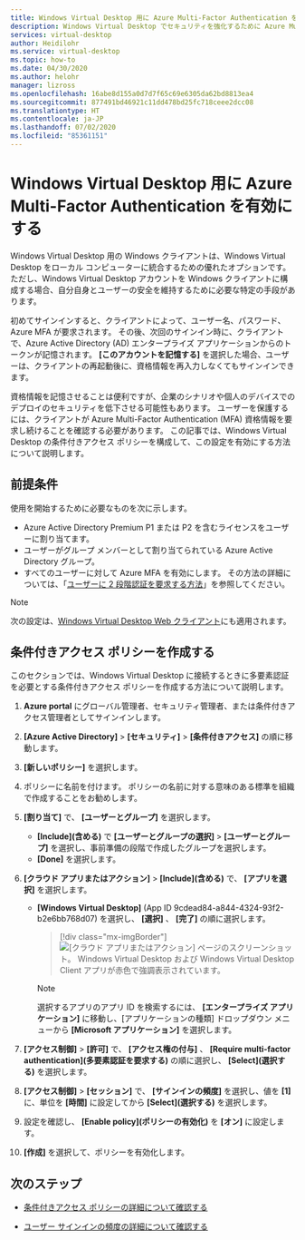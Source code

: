 ```yaml
---
title: Windows Virtual Desktop 用に Azure Multi-Factor Authentication を設定する - Azure
description: Windows Virtual Desktop でセキュリティを強化するために Azure Multi-Factor Authentication を設定する方法。
services: virtual-desktop
author: Heidilohr
ms.service: virtual-desktop
ms.topic: how-to
ms.date: 04/30/2020
ms.author: helohr
manager: lizross
ms.openlocfilehash: 16abe8d155a0d7d7f65c69e6305da62bd8813ea4
ms.sourcegitcommit: 877491bd46921c11dd478bd25fc718ceee2dcc08
ms.translationtype: HT
ms.contentlocale: ja-JP
ms.lasthandoff: 07/02/2020
ms.locfileid: "85361151"
---
```

# <a name="enable-azure-multi-factor-authentication-for-windows-virtual-desktop"></a>Windows Virtual Desktop 用に Azure Multi-Factor Authentication を有効にする

Windows Virtual Desktop 用の Windows クライアントは、Windows Virtual Desktop をローカル コンピューターに統合するための優れたオプションです。 ただし、Windows Virtual Desktop アカウントを Windows クライアントに構成する場合、自分自身とユーザーの安全を維持するために必要な特定の手段があります。

初めてサインインすると、クライアントによって、ユーザー名、パスワード、Azure MFA が要求されます。 その後、次回のサインイン時に、クライアントで、Azure Active Directory (AD) エンタープライズ アプリケーションからのトークンが記憶されます。 **[このアカウントを記憶する]** を選択した場合、ユーザーは、クライアントの再起動後に、資格情報を再入力しなくてもサインインでき ます。

資格情報を記憶させることは便利ですが、企業のシナリオや個人のデバイスでのデプロイのセキュリティを低下させる可能性もあります。 ユーザーを保護するには、クライアントが Azure Multi-Factor Authentication (MFA) 資格情報を要求し続けることを確認する必要があります。 この記事では、Windows Virtual Desktop の条件付きアクセス ポリシーを構成して、この設定を有効にする方法について説明します。

## <a name="prerequisites"></a>前提条件

使用を開始するために必要なものを次に示します。

- Azure Active Directory Premium P1 または P2 を含むライセンスをユーザーに割り当てます。
- ユーザーがグループ メンバーとして割り当てられている Azure Active Directory グループ。
- すべてのユーザーに対して Azure MFA を有効にします。 その方法の詳細については、「[ユーザーに 2 段階認証を要求する方法](../active-directory/authentication/howto-mfa-userstates.md#view-the-status-for-a-user)」を参照してください。

> [!NOTE]
> 次の設定は、[Windows Virtual Desktop Web クライアント](https://rdweb.wvd.microsoft.com/webclient/index.html)にも適用されます。

## <a name="create-a-conditional-access-policy"></a>条件付きアクセス ポリシーを作成する

このセクションでは、Windows Virtual Desktop に接続するときに多要素認証を必要とする条件付きアクセス ポリシーを作成する方法について説明します。

1. **Azure portal** にグローバル管理者、セキュリティ管理者、または条件付きアクセス管理者としてサインインします。
2. **[Azure Active Directory]**  >  **[セキュリティ]**  >  **[条件付きアクセス]** の順に移動します。
3. **[新しいポリシー]** を選択します。
4. ポリシーに名前を付けます。 ポリシーの名前に対する意味のある標準を組織で作成することをお勧めします。
5. **[割り当て]** で、 **[ユーザーとグループ]** を選択します。
   - **[Include]\(含める\)** で **[ユーザーとグループの選択]**  >  **[ユーザーとグループ]** を選択し、事前準備の段階で作成したグループを選択します。
   - **[Done]** を選択します。
6. **[クラウド アプリまたはアクション]**  >  **[Include]\(含める\)** で、 **[アプリを選択]** を選択します。
   - **[Windows Virtual Desktop]** (App ID 9cdead84-a844-4324-93f2-b2e6bb768d07) を選択し、 **[選択]** 、 **[完了]** の順に選択します。

     > [!div class="mx-imgBorder"]
     > ![[クラウド アプリまたはアクション] ページのスクリーンショット。 Windows Virtual Desktop および Windows Virtual Desktop Client アプリが赤色で強調表示されています。](media/cloud-apps-enterprise.png)

     >[!NOTE]
     >選択するアプリのアプリ ID を検索するには、 **[エンタープライズ アプリケーション]** に移動し、[アプリケーションの種類] ドロップダウン メニューから **[Microsoft アプリケーション]** を選択します。

7. **[アクセス制御]**  >  **[許可]** で、 **[アクセス権の付与]** 、 **[Require multi-factor authentication]\(多要素認証を要求する\)** の順に選択し、 **[Select]\(選択する\)** を選択します。
8. **[アクセス制御]**  >  **[セッション]** で、 **[サインインの頻度]** を選択し、値を **[1]** に、単位を **[時間]** に設定してから **[Select]\(選択する\)** を選択します。
9. 設定を確認し、 **[Enable policy]\(ポリシーの有効化\)** を **[オン]** に設定します。
10. **[作成]** を選択して、ポリシーを有効化します。

## <a name="next-steps"></a>次のステップ

- [条件付きアクセス ポリシーの詳細について確認する](../active-directory/conditional-access/concept-conditional-access-policies.md)

- [ユーザー サインインの頻度の詳細について確認する](../active-directory/conditional-access/howto-conditional-access-session-lifetime.md#user-sign-in-frequency)
